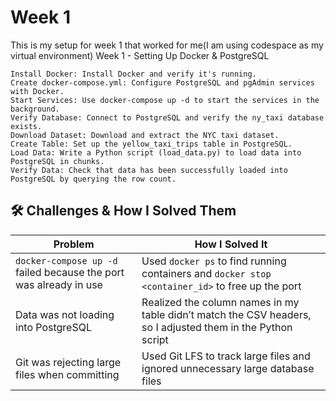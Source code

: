 <h1>Week 1</h1>
This is my setup for week 1 that worked for me(I am using codespace as my virtual environment)
Week 1 - Setting Up Docker & PostgreSQL

    Install Docker: Install Docker and verify it's running.
    Create docker-compose.yml: Configure PostgreSQL and pgAdmin services with Docker.
    Start Services: Use docker-compose up -d to start the services in the background.
    Verify Database: Connect to PostgreSQL and verify the ny_taxi database exists.
    Download Dataset: Download and extract the NYC taxi dataset.
    Create Table: Set up the yellow_taxi_trips table in PostgreSQL.
    Load Data: Write a Python script (load_data.py) to load data into PostgreSQL in chunks.
    Verify Data: Check that data has been successfully loaded into PostgreSQL by querying the row count.




## 🛠️ Challenges & How I Solved Them

| **Problem** | **How I Solved It** |
|------------|--------------------|
| `docker-compose up -d` failed because the port was already in use | Used `docker ps` to find running containers and `docker stop <container_id>` to free up the port |
| Data was not loading into PostgreSQL | Realized the column names in my table didn’t match the CSV headers, so I adjusted them in the Python script |
| Git was rejecting large files when committing | Used Git LFS to track large files and ignored unnecessary large database files |


